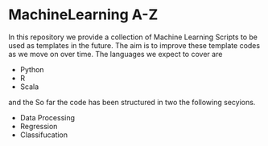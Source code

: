 # MachineLearning A-Z

In this repository we provide a collection of Machine Learning Scripts to be used as templates in the future. The aim is to improve these template codes as we move on over time. The languages we expect to cover are 
* Python
* R
* Scala

and the So far the code has been structured in two the following secyions.

* Data Processing
* Regression
* Classifucation


